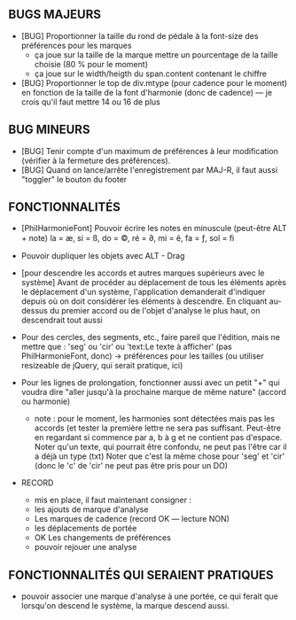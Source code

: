 ## BUGS MAJEURS

  * [BUG] Proportionner la taille du rond de pédale à la font-size des préférences pour les marques
    - ça joue sur la taille de la marque mettre un pourcentage de la taille choisie (80 % pour le moment)
    - ça joue sur le width/heigth du span.content contenant le chiffre
  * [BUG] Proportionner le top de div.mtype (pour cadence pour le moment) en fonction de la taille de la
    font d'harmonie (donc de cadence) — je crois qu'il faut mettre 14 ou 16 de plus

## BUG MINEURS

  * [BUG] Tenir compte d'un maximum de préférences à leur modification (vérifier à la fermeture des préférences).
  * [BUG] Quand on lance/arrête l'enregistrement par MAJ-R, il faut aussi "toggler" le bouton du footer

## FONCTIONNALITÉS
  
  * [PhilHarmonieFont] Pouvoir écrire les notes en minuscule (peut-être ALT + note)
    la = æ, si = ß, do = ©, ré = ∂, mi = ê, fa = ƒ, sol = ﬁ

  * Pouvoir dupliquer les objets avec ALT - Drag

  * [pour descendre les accords et autres marques supérieurs avec le système] Avant de procéder au déplacement de tous les éléments après le déplacement d'un système, l'application demanderait d'indiquer depuis où on doit considérer les éléments à descendre. En cliquant au-dessus du premier accord ou de l'objet d'analyse le plus haut, on descendrait tout aussi

  * Pour des cercles, des segments, etc., faire pareil que l'édition, mais ne mettre que :
    'seg' ou 'cir' ou 'text:Le texte à afficher' (pas PhilHarmonieFont, donc)
    -> préférences pour les tailles (ou utiliser resizeable de jQuery, qui serait pratique, ici)

  * Pour les lignes de prolongation, fonctionner aussi avec un petit "+" 
    qui voudra dire "aller jusqu'à la prochaine marque de même nature" (accord ou harmonie)
    - note : pour le moment, les harmonies sont détectées mais pas les accords (et tester la
      première lettre ne sera pas suffisant. Peut-être en regardant si commence par a, b à g
      et ne contient pas d'espace.
      Noter qu'un texte, qui pourrait être confondu, ne peut pas l'être car il a déjà un type (txt)
      Noter que c'est la même chose pour 'seg' et 'cir' (donc le 'c' de 'cir' ne peut pas être pris
      pour un DO)

  * RECORD
    - mis en place, il faut maintenant consigner :
    * les ajouts de marque d'analyse 
    * Les marques de cadence (record OK — lecture NON)
    * les déplacements de portée
    * OK Les changements de préférences
    - pouvoir rejouer une analyse

## FONCTIONNALITÉS QUI SERAIENT PRATIQUES

  * pouvoir associer une marque d'analyse à une portée, ce qui ferait que lorsqu'on descend le système, la marque descend aussi.
